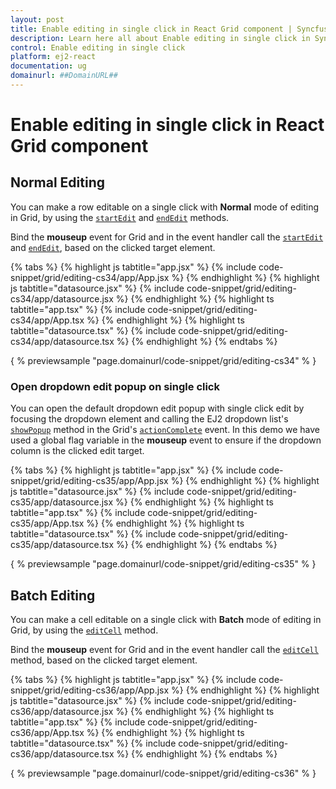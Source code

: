 ```yaml
---
layout: post
title: Enable editing in single click in React Grid component | Syncfusion
description: Learn here all about Enable editing in single click in Syncfusion React Grid component of Syncfusion Essential JS 2 and more.
control: Enable editing in single click 
platform: ej2-react
documentation: ug
domainurl: ##DomainURL##
---
```


# Enable editing in single click in React Grid component

## Normal Editing

You can make a row editable on a single click with **Normal** mode of editing in Grid, by using the [`startEdit`](https://ej2.syncfusion.com/angular/documentation/api/grid/#startedit) and [`endEdit`](https://ej2.syncfusion.com/angular/documentation/api/grid/#endedit) methods.

Bind the **mouseup** event for Grid and in the event handler call the [`startEdit`](https://ej2.syncfusion.com/angular/documentation/api/grid/#startedit) and [`endEdit`](https://ej2.syncfusion.com/angular/documentation/api/grid/#endedit), based on the clicked target element.

{% tabs %}
{% highlight js tabtitle="app.jsx" %}
{% include code-snippet/grid/editing-cs34/app/App.jsx %}
{% endhighlight %}
{% highlight js tabtitle="datasource.jsx" %}
{% include code-snippet/grid/editing-cs34/app/datasource.jsx %}
{% endhighlight %}
{% highlight ts tabtitle="app.tsx" %}
{% include code-snippet/grid/editing-cs34/app/App.tsx %}
{% endhighlight %}
{% highlight ts tabtitle="datasource.tsx" %}
{% include code-snippet/grid/editing-cs34/app/datasource.tsx %}
{% endhighlight %}
{% endtabs %}

{ % previewsample "page.domainurl/code-snippet/grid/editing-cs34" % }

### Open dropdown edit popup on single click

You can open the default dropdown edit popup with single click edit by focusing the dropdown element and calling the EJ2 dropdown list's [`showPopup`](https://ej2.syncfusion.com/angular/documentation/api/drop-down-list/#showpopup) method in the Grid's [`actionComplete`](https://ej2.syncfusion.com/angular/documentation/api/grid/#actioncomplete) event. In this demo we have used a global flag variable in the **mouseup** event to ensure if the dropdown column is the clicked edit target.

{% tabs %}
{% highlight js tabtitle="app.jsx" %}
{% include code-snippet/grid/editing-cs35/app/App.jsx %}
{% endhighlight %}
{% highlight js tabtitle="datasource.jsx" %}
{% include code-snippet/grid/editing-cs35/app/datasource.jsx %}
{% endhighlight %}
{% highlight ts tabtitle="app.tsx" %}
{% include code-snippet/grid/editing-cs35/app/App.tsx %}
{% endhighlight %}
{% highlight ts tabtitle="datasource.tsx" %}
{% include code-snippet/grid/editing-cs35/app/datasource.tsx %}
{% endhighlight %}
{% endtabs %}

{ % previewsample "page.domainurl/code-snippet/grid/editing-cs35" % }

## Batch Editing

You can make a cell editable on a single click with **Batch** mode of editing in Grid, by using the [`editCell`](https://ej2.syncfusion.com/angular/documentation/api/grid/edit/#editcell) method.

Bind the **mouseup** event for Grid and in the event handler call the [`editCell`](https://ej2.syncfusion.com/angular/documentation/api/grid/edit/#editcell) method, based on the clicked target element.

{% tabs %}
{% highlight js tabtitle="app.jsx" %}
{% include code-snippet/grid/editing-cs36/app/App.jsx %}
{% endhighlight %}
{% highlight js tabtitle="datasource.jsx" %}
{% include code-snippet/grid/editing-cs36/app/datasource.jsx %}
{% endhighlight %}
{% highlight ts tabtitle="app.tsx" %}
{% include code-snippet/grid/editing-cs36/app/App.tsx %}
{% endhighlight %}
{% highlight ts tabtitle="datasource.tsx" %}
{% include code-snippet/grid/editing-cs36/app/datasource.tsx %}
{% endhighlight %}
{% endtabs %}

{ % previewsample "page.domainurl/code-snippet/grid/editing-cs36" % }